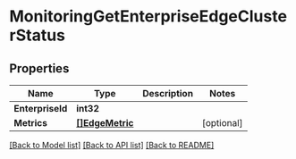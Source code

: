 # MonitoringGetEnterpriseEdgeClusterStatus

## Properties

Name | Type | Description | Notes
------------ | ------------- | ------------- | -------------
**EnterpriseId** | **int32** |  | 
**Metrics** | [**[]EdgeMetric**](edge_metric.md) |  | [optional] 

[[Back to Model list]](../README.md#documentation-for-models) [[Back to API list]](../README.md#documentation-for-api-endpoints) [[Back to README]](../README.md)


